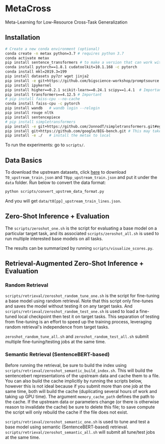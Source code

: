# MetaCross

Meta-Learning for Low-Resource Cross-Task Generalization

## Installation

```bash
# Create a new conda environment (optional)
conda create -n metax python=3.7 # requires python 3.7
conda activate metax
pip install sentence_transformers # to make a version that can work with torch= 1.8.1  
conda install pytorch==1.8.1 cudatoolkit=10.1.168 -c pytorch
conda install mkl=2019.3=199
pip install datasets py7zr wget jinja2
pip install -e git+https://github.com/bigscience-workshop/promptsource.git#egg=promptsource -U  # for processing the data only. can skip.
pip install ipykernel
pip install higher==0.2.1 scikit-learn==0.24.1 scipy==1.4.1  # Important  
pip install transformers==4.12.5 # Important
# pip install faiss-cpu --no-cache
conda install faiss-cpu -c pytorch
pip install wandb   # wandb login --relogin
pip install rouge nltk
pip install sentencepiece
# pip install simpletransformers
pip install -e git+https://github.com/JonnodT/simpletransformers.git#egg=simpletransformers
pip install git+https://github.com/google/BIG-bench.git # This may take a few minutes
pip install -e ./   # install the metax to local

```

To run the experiments: go to `scripts/`.

## Data Basics

To download the upstream datasets, click [here](https://drive.google.com/drive/folders/10FSUb3xN_ajmwpwxa7cnjmPTGa8NqmDK?usp=sharing) to download `T0_upstream_train.json` and `T0pp_upstream_train.json` and put it under the `data` folder.
Run below to convert the data format:

```bash
python scripts/convert_upstrem_data_format.py
```
And you will get `data/t0[pp]_upstream_train_lines.json`.


## Zero-Shot Inference + Evaluation

The `scripts/zeroshot_one.sh` is the script for evaluating a base model on a particular target task, and its associated `scripts/zeroshot_all.sh` is used to run multiple interested base models on all tasks.

The results can be summarized by running `scripts/visualize_scores.py`.

## Retrieval-Augmented Zero-Shot Inference + Evaluation

### Random Retrieval

`scripts/retrieval/zeroshot_random_tune_one.sh` is the script for fine-tuning a base model using random retrieval. Note that this script only fine-tunes and saves the model without testing it on any target tasks. And `scripts/retrieval/zeroshot_random_test_one.sh` is used to load a fine-tuned local checkpoint then test it on target tasks. This separation of testing from fine-tuning is an effort to speed up the training process, leveraging random retrieval's independence from target tasks.

`zeroshot_random_tune_all.sh` and `zeroshot_random_test_all.sh` submit multiple fine-tuning/testing jobs at the same time.

### Semantic Retrieval (SentenceBERT-based)
Before running the retrieval, be sure to build the index using `scripts/retrieval/zeroshot_semantic_build_index.sh`. This will build the sentencebert representations of the upstream data and cache them to a file. You can also build the cache implicitly by running the scripts below, however this is not ideal because if you submit more than one job at the same time, both will build the cache (duplicating several hours of work and taking up GPU time). The argument `memory_cache_path` defines the path to the cache. If the upstream data or parameters change (or there is otherwise reason to invalidate the cache) be sure to delete this file; to save compute the script will only rebuild the cache if the file does not exist.

`scripts/retrieval/zeroshot_semantic_one.sh` is used to tune and test a base model using semantic (SentenceBERT-based) retrieval.
`scripts/retrieval/zeroshot_semantic_all.sh` will submit all tune/test jobs at the same time.
